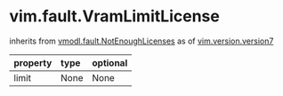 vim.fault.VramLimitLicense
==========================
inherits from [vmodl.fault.NotEnoughLicenses](docs/vmodl.fault.NotEnoughLicenses.md)
as of [vim.version.version7](docs/vim.version.md)

| property | type | optional |
|:---------|:-----|:---------|
| limit | None | None |
